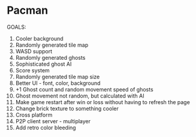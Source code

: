 # Pacman
GOALS:
1. Cooler background
2. Randomly generated tile map
3. WASD support
4. Randomly generated ghosts
5. Sophisticated ghost AI
6. Score system
7. Randomly generated tile map size
8. Better UI - font, color, background
9. +1 Ghost count and random movement speed of ghosts
10. Ghost movement not random, but calculated with AI
11. Make game restart after win or loss without having to refresh the page
12. Change brick texture to something cooler
13. Cross platform
14. P2P client server - multiplayer
15. Add retro color bleeding
